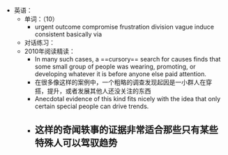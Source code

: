 - 英语：
	- 单词：（10）
		- urgent
		  outcome
		  compromise
		  frustration
		  division
		  vague
		  induce
		  consistent
		  basically
		  via
	- 对话练习：
	- 2010年阅读精读：
		- In many such cases, a ==cursory== search for causes finds that some small group of people was wearing, promoting, or developing whatever it is before anyone else paid attention.
		- 在很多像这样的案例中，一个粗略的调查发现起因是一小群人在穿搭，提升，或者发展其他人还没关注的东西
		- Anecdotal evidence of this kind fits nicely with the idea that only certain special people can drive trends.
		- 这样的奇闻轶事的证据非常适合那些只有某些特殊人可以驾驭趋势
			-